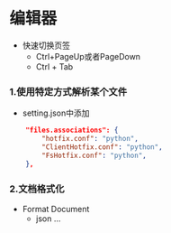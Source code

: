 
# 编辑器

- 快速切换页签
  - Ctrl+PageUp或者PageDown
  - Ctrl + Tab

### 1.使用特定方式解析某个文件
- setting.json中添加
``` json
	"files.associations": {
		"hotfix.conf": "python",
		"ClientHotfix.conf": "python",
		"FsHotfix.conf": "python",
  	},
```

### 2.文档格式化
- Format Document
  - json ...
